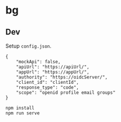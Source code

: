 # bg

## Dev

Setup `config.json`.

```
{
    "mockApi": false,
    "apiUrl": "https://apiUrl/",
    "appUrl": "https://appUrl/",
    "authority": "https://oidcServer/",
    "client_id": "clientId",
    "response_type": "code",
    "scope": "openid profile email groups"
}
```

```
npm install
npm run serve
```